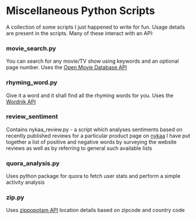 # Miscellaneous Python Scripts

A collection of some scripts I just happened to write for fun. Usage details are present in the scripts. Many of these interact with an API:

### movie_search.py

You can search for any movie/TV show using keywords and an optional page number. Uses the [Open Movie Database API](http://omdbapi.com)

### rhyming_word.py

Give it a word and it shall find all the rhyming words for you. Uses the [Wordnik API](https://wordnik.com/)

### review_sentiment

Contains nykaa_review.py - a script which analyses sentiments based on recently published reviews for a particular product page on [nykaa](http://nykaa.com)
I have put together a list of positive and negative words by surveying the website reviews as well as by referring to general such available lists

### quora_analysis.py 

Uses python package for quora to fetch user stats and perform a simple activity analysis

### zip.py

Uses [zippopotam API](http://www.zippopotam.us/) location details based on zipcode and country code



